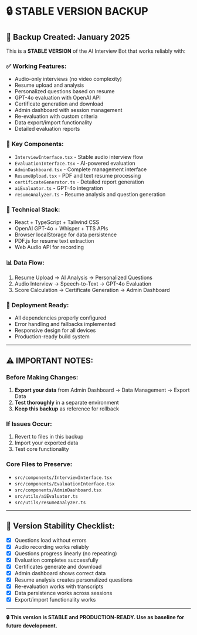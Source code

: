 # 🔒 STABLE VERSION BACKUP

## 📅 Backup Created: January 2025

This is a **STABLE VERSION** of the AI Interview Bot that works reliably with:

### ✅ **Working Features:**
- Audio-only interviews (no video complexity)
- Resume upload and analysis
- Personalized questions based on resume
- GPT-4o evaluation with OpenAI API
- Certificate generation and download
- Admin dashboard with session management
- Re-evaluation with custom criteria
- Data export/import functionality
- Detailed evaluation reports

### 🎯 **Key Components:**
- `InterviewInterface.tsx` - Stable audio interview flow
- `EvaluationInterface.tsx` - AI-powered evaluation
- `AdminDashboard.tsx` - Complete management interface
- `ResumeUpload.tsx` - PDF and text resume processing
- `certificateGenerator.ts` - Detailed report generation
- `aiEvaluator.ts` - GPT-4o integration
- `resumeAnalyzer.ts` - Resume analysis and question generation

### 🔧 **Technical Stack:**
- React + TypeScript + Tailwind CSS
- OpenAI GPT-4o + Whisper + TTS APIs
- Browser localStorage for data persistence
- PDF.js for resume text extraction
- Web Audio API for recording

### 📊 **Data Flow:**
1. Resume Upload → AI Analysis → Personalized Questions
2. Audio Interview → Speech-to-Text → GPT-4o Evaluation
3. Score Calculation → Certificate Generation → Admin Dashboard

### 🚀 **Deployment Ready:**
- All dependencies properly configured
- Error handling and fallbacks implemented
- Responsive design for all devices
- Production-ready build system

---

## ⚠️ **IMPORTANT NOTES:**

### **Before Making Changes:**
1. **Export your data** from Admin Dashboard → Data Management → Export Data
2. **Test thoroughly** in a separate environment
3. **Keep this backup** as reference for rollback

### **If Issues Occur:**
1. Revert to files in this backup
2. Import your exported data
3. Test core functionality

### **Core Files to Preserve:**
- `src/components/InterviewInterface.tsx`
- `src/components/EvaluationInterface.tsx` 
- `src/components/AdminDashboard.tsx`
- `src/utils/aiEvaluator.ts`
- `src/utils/resumeAnalyzer.ts`

---

## 🎯 **Version Stability Checklist:**

- [x] Questions load without errors
- [x] Audio recording works reliably
- [x] Questions progress linearly (no repeating)
- [x] Evaluation completes successfully
- [x] Certificates generate and download
- [x] Admin dashboard shows correct data
- [x] Resume analysis creates personalized questions
- [x] Re-evaluation works with transcripts
- [x] Data persistence works across sessions
- [x] Export/import functionality works

---

**🔒 This version is STABLE and PRODUCTION-READY. Use as baseline for future development.**